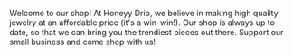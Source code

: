 Welcome to our shop! At Honeyy Drip, we believe in making high quality jewelry at an affordable price (it's a win-win!). 
Our shop is always up to date, so that we can bring you the trendiest pieces out there. Support our small business and come
shop with us!
